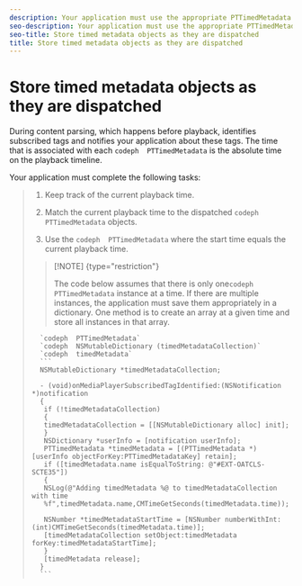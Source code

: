```yaml
---
description: Your application must use the appropriate PTTimedMetadata objects at the appropriate times.
seo-description: Your application must use the appropriate PTTimedMetadata objects at the appropriate times.
seo-title: Store timed metadata objects as they are dispatched
title: Store timed metadata objects as they are dispatched
---
```


# Store timed metadata objects as they are dispatched

During content parsing, which happens before playback,  identifies subscribed tags and notifies your application about these tags. The time that is associated with each `codeph  PTTimedMetadata` is the absolute time on the playback timeline.

Your application must complete the following tasks:

>1. Keep track of the current playback time.
>   
>1. Match the current playback time to the dispatched `codeph  PTTimedMetadata` objects.
>   
>   
>1. Use the `codeph  PTTimedMetadata` where the start time equals the current playback time.
>   >[!NOTE] {type="restriction"}
>   >
>   >The code below assumes that there is only one`codeph  PTTimedMetadata` instance at a time. If there are multiple instances, the application must save them appropriately in a dictionary. One method is to create an array at a given time and store all instances in that array.
>   
>       
>       `codeph  PTTimedMetadata`
>       `codeph  NSMutableDictionary (timedMetadataCollection)`
>       `codeph  timedMetadata`
>       ```
>       NSMutableDictionary *timedMetadataCollection; 
>        
>       - (void)onMediaPlayerSubscribedTagIdentified:(NSNotification *)notification 
>       { 
>        if (!timedMetadataCollection) 
>        { 
>        timedMetadataCollection = [[NSMutableDictionary alloc] init]; 
>        } 
>        NSDictionary *userInfo = [notification userInfo]; 
>        PTTimedMetadata *timedMetadata = [(PTTimedMetadata *)[userInfo objectForKey:PTTimedMetadataKey] retain]; 
>        if ([timedMetadata.name isEqualToString: @"#EXT-OATCLS-SCTE35"]) 
>        { 
>        NSLog(@"Adding timedMetadata %@ to timedMetadataCollection with time 
>        %f",timedMetadata.name,CMTimeGetSeconds(timedMetadata.time)); 
>        
>        NSNumber *timedMetadataStartTime = [NSNumber numberWithInt:(int)CMTimeGetSeconds(timedMetadata.time)]; 
>        [timedMetadataCollection setObject:timedMetadata forKey:timedMetadataStartTime]; 
>        } 
>        [timedMetadata release]; 
>       }
>       ```
>       
>   
>   
